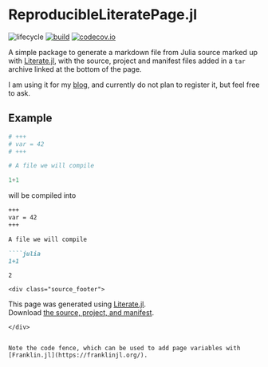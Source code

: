# ReproducibleLiteratePage.jl

![lifecycle](https://img.shields.io/badge/lifecycle-experimental-orange.svg)
[![build](https://github.com/tpapp/ReproducibleLiteratePage.jl/workflows/CI/badge.svg)](https://github.com/tpapp/ReproducibleLiteratePage.jl/actions?query=workflow%3ACI)
[![codecov.io](http://codecov.io/github/tpapp/ReproducibleLiteratePage.jl/coverage.svg?branch=master)](http://codecov.io/github/tpapp/ReproducibleLiteratePage.jl?branch=master)

A simple package to generate a markdown file from Julia source marked up with [Literate.jl](https://github.com/fredrikekre/Literate.jl), with the source, project and manifest files added in a `tar` archive linked at the bottom of the page.

I am using it for my [blog](https://www.tamaspapp.eu), and currently do not plan to register it, but feel free to ask.

## Example

```julia
# +++
# var = 42
# +++

# A file we will compile

1+1
```

will be compiled into

```markdown
+++
var = 42
+++

A file we will compile

````julia
1+1
````

````
2
````

~~~
<div class="source_footer">
~~~
This page was generated using [Literate.jl](https://github.com/fredrikekre/Literate.jl).\
Download [the source, project, and manifest](example_source.tar).
~~~
</div>
~~~
```

Note the code fence, which can be used to add page variables with [Franklin.jl](https://franklinjl.org/).
